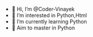 - 👋 Hi, I’m @Coder-Vinayek
- 👀 I’m interested in Python,Html
- 🌱 I’m currently learning Python
- 💞️ Aim to master in Python

